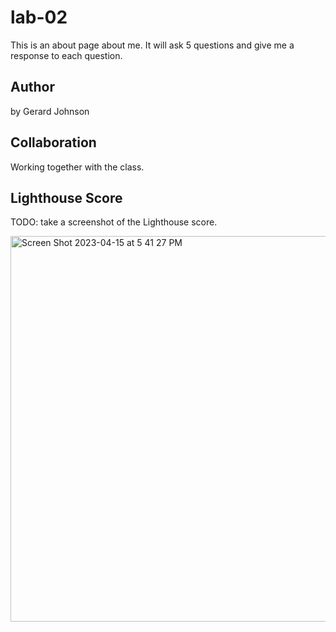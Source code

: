 # lab-02

This is an about page about me. It will ask 5 questions and give me a response to each question. 

## Author

by Gerard Johnson

## Collaboration

Working together with the class.

## Lighthouse Score

TODO: take a screenshot of the Lighthouse score. 

<img width="617" alt="Screen Shot 2023-04-15 at 5 41 27 PM" src="https://user-images.githubusercontent.com/128838992/232256450-6e71afcc-494e-4489-b6b6-2976b6d19c29.png">

